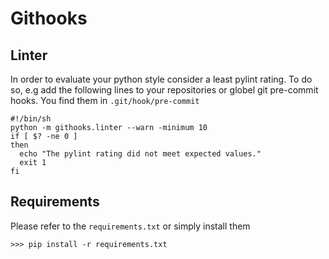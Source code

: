 # Githooks

## Linter
In order to evaluate your python style consider a least pylint rating.
To do so, e.g add the following lines to your repositories or globel git pre-commit hooks.
You find them in `.git/hook/pre-commit`

    #!/bin/sh
    python -m githooks.linter --warn -minimum 10
    if [ $? -ne 0 ]
    then
      echo "The pylint rating did not meet expected values."
      exit 1
    fi


## Requirements

Please refer to the `requirements.txt` or simply install them

    >>> pip install -r requirements.txt
